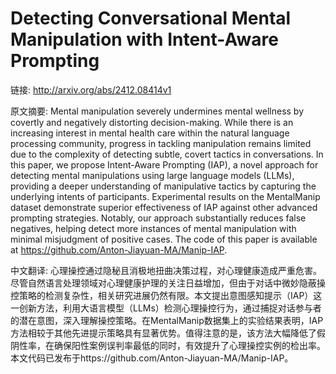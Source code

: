 # Detecting Conversational Mental Manipulation with Intent-Aware Prompting

链接: http://arxiv.org/abs/2412.08414v1

原文摘要:
Mental manipulation severely undermines mental wellness by covertly and
negatively distorting decision-making. While there is an increasing interest in
mental health care within the natural language processing community, progress
in tackling manipulation remains limited due to the complexity of detecting
subtle, covert tactics in conversations. In this paper, we propose Intent-Aware
Prompting (IAP), a novel approach for detecting mental manipulations using
large language models (LLMs), providing a deeper understanding of manipulative
tactics by capturing the underlying intents of participants. Experimental
results on the MentalManip dataset demonstrate superior effectiveness of IAP
against other advanced prompting strategies. Notably, our approach
substantially reduces false negatives, helping detect more instances of mental
manipulation with minimal misjudgment of positive cases. The code of this paper
is available at https://github.com/Anton-Jiayuan-MA/Manip-IAP.

中文翻译:
心理操控通过隐秘且消极地扭曲决策过程，对心理健康造成严重危害。尽管自然语言处理领域对心理健康护理的关注日益增加，但由于对话中微妙隐蔽操控策略的检测复杂性，相关研究进展仍然有限。本文提出意图感知提示（IAP）这一创新方法，利用大语言模型（LLMs）检测心理操控行为，通过捕捉对话参与者的潜在意图，深入理解操控策略。在MentalManip数据集上的实验结果表明，IAP方法相较于其他先进提示策略具有显著优势。值得注意的是，该方法大幅降低了假阴性率，在确保阳性案例误判率最低的同时，有效提升了心理操控实例的检出率。本文代码已发布于https://github.com/Anton-Jiayuan-MA/Manip-IAP。
